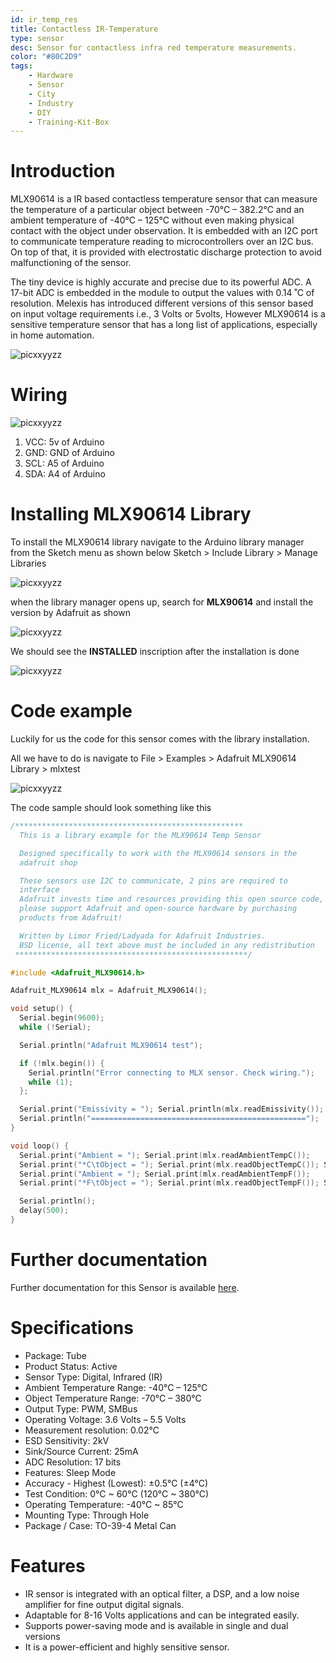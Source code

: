 ```yaml
---
id: ir_temp_res
title: Contactless IR-Temperature
type: sensor
desc: Sensor for contactless infra red temperature measurements. 
color: "#80C2D9"
tags:
    - Hardware
    - Sensor
    - City
    - Industry
    - DIY
    - Training-Kit-Box
---
```


# Introduction

MLX90614 is a IR based contactless temperature sensor that can measure the temperature of a particular object between -70°C – 382.2°C and an ambient temperature of -40°C – 125°C without even making physical contact with the object under observation. It is embedded with an I2C port to communicate temperature reading to microcontrollers over an I2C bus. On top of that, it is provided with electrostatic discharge protection to avoid malfunctioning of the sensor.

The tiny device is highly accurate and precise due to its powerful ADC. A 17-bit ADC is embedded in the module to output the values with 0.14 ˚C of resolution. Melexis has introduced different versions of this sensor based on input voltage requirements i.e., 3 Volts or 5volts, However MLX90614 is a sensitive temperature sensor that has a long list of applications, especially in home automation.

![picxxyyzz](img/ir.jpg)

# Wiring

![picxxyyzz](img/pic1.png)

1. VCC:	5v of Arduino
2. GND:	GND of Arduino
3. SCL:	A5 of Arduino
4. SDA:	A4 of Arduino

# Installing MLX90614 Library

To install the MLX90614 library navigate to the Arduino library manager from the Sketch menu as shown below
Sketch > Include Library > Manage Libraries

![picxxyyzz](img/pic5.png)

when the library manager opens up, search for **MLX90614** and install the version by Adafruit as shown

![picxxyyzz](img/pic2.png)

We should see the **INSTALLED** inscription after the installation is done

![picxxyyzz](img/pic3.png)

# Code example

Luckily for us the code for this sensor comes with the library installation.

All we have to do is navigate to File > Examples > Adafruit MLX90614 Library > mlxtest

![picxxyyzz](img/pic4.png)

The code sample should look something like this

```c
/***************************************************
  This is a library example for the MLX90614 Temp Sensor

  Designed specifically to work with the MLX90614 sensors in the
  adafruit shop

  These sensors use I2C to communicate, 2 pins are required to
  interface
  Adafruit invests time and resources providing this open source code,
  please support Adafruit and open-source hardware by purchasing
  products from Adafruit!

  Written by Limor Fried/Ladyada for Adafruit Industries.
  BSD license, all text above must be included in any redistribution
 ****************************************************/

#include <Adafruit_MLX90614.h>

Adafruit_MLX90614 mlx = Adafruit_MLX90614();

void setup() {
  Serial.begin(9600);
  while (!Serial);

  Serial.println("Adafruit MLX90614 test");

  if (!mlx.begin()) {
    Serial.println("Error connecting to MLX sensor. Check wiring.");
    while (1);
  };

  Serial.print("Emissivity = "); Serial.println(mlx.readEmissivity());
  Serial.println("================================================");
}

void loop() {
  Serial.print("Ambient = "); Serial.print(mlx.readAmbientTempC());
  Serial.print("*C\tObject = "); Serial.print(mlx.readObjectTempC()); Serial.println("*C");
  Serial.print("Ambient = "); Serial.print(mlx.readAmbientTempF());
  Serial.print("*F\tObject = "); Serial.print(mlx.readObjectTempF()); Serial.println("*F");

  Serial.println();
  delay(500);
}
```

# Further documentation

Further documentation for this Sensor is available [here](https://microcontrollerslab.com/mlx90614-contactless-ir-temperature-sensor-pinout-interfacing-arduino/).

# Specifications

- Package: Tube
- Product Status: Active
- Sensor Type: Digital, Infrared (IR)
- Ambient Temperature Range: -40°C – 125°C
- Object Temperature Range: -70°C – 380°C
- Output Type: PWM, SMBus
- Operating Voltage: 3.6 Volts – 5.5 Volts
- Measurement resolution: 0.02°C
- ESD Sensitivity: 2kV
- Sink/Source Current: 25mA
- ADC Resolution: 17 bits
- Features: Sleep Mode
- Accuracy - Highest (Lowest): ±0.5°C (±4°C)
- Test Condition: 0°C ~ 60°C (120°C ~ 380°C)
- Operating Temperature: -40°C ~ 85°C
- Mounting Type: Through Hole
- Package / Case: TO-39-4 Metal Can

# Features

- IR sensor is integrated with an optical filter, a DSP, and a low noise amplifier for fine output digital signals.
- Adaptable for 8-16 Volts applications and can be integrated easily.
- Supports power-saving mode and is available in single and dual versions
- It is a power-efficient and highly sensitive sensor.
